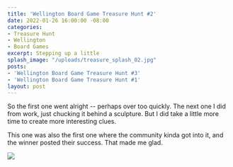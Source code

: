 ```yaml
---
title: 'Wellington Board Game Treasure Hunt #2'
date: 2022-01-26 16:00:00 -08:00
categories:
- Treasure Hunt
- Wellington
- Board Games
excerpt: Stepping up a little
splash_image: "/uploads/treasure_splash_02.jpg"
posts:
- 'Wellington Board Game Treasure Hunt #3'
- 'Wellington Board Game Treasure Hunt #1'
layout: post
---
```


So the first one went alright -- perhaps over too quickly. The next one I did from work, just chucking it behind a sculpture. But I did take a little more time to create more interesting clues.

This one was also the first one where the community kinda got into it, and the winner posted their success. That made me glad.

![](/uploads/treasurehunt_02.png)